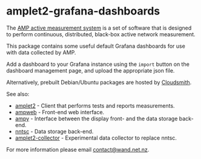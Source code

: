 # amplet2-grafana-dashboards

The [AMP active measurement system](http://amp.wand.net.nz) is a set of
software that is designed to perform continuous, distributed, black-box active
network measurement.

This package contains some useful default Grafana dashboards for use with
data collected by AMP.

Add a dashboard to your Grafana instance using the ```import``` button on the
dashboard management page, and upload the appropriate json file.

Alternatively, prebuilt Debian/Ubuntu packages are hosted by
[Cloudsmith](https://cloudsmith.io/~wand/repos/amp/packages/).

See also:
- [amplet2](https://github.com/wanduow/amplet2) - Client that performs tests and reports measurements.
- [ampweb](https://github.com/wanduow/amp-web) - Front-end web interface.
- [ampy](https://github.com/wanduow/ampy) - Interface between the display front- and the data storage back-end.
- [nntsc](https://github.com/wanduow/nntsc) - Data storage back-end.
- [amplet2-collector](https://github.com/wanduow/amplet2-collector) - Experimental data collector to replace nntsc.

For more information please email contact@wand.net.nz.
